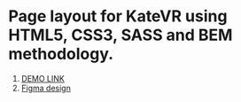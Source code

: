# Page layout for KateVR using HTML5, CSS3, SASS and BEM methodology.

1. [DEMO LINK](https://mikhail-shchuka.github.io/KateVR_landing/)
2. [Figma design](https://www.figma.com/file/Blpg4iapsI7fRqJeSp6DvK/KatVR-_FE-students)
